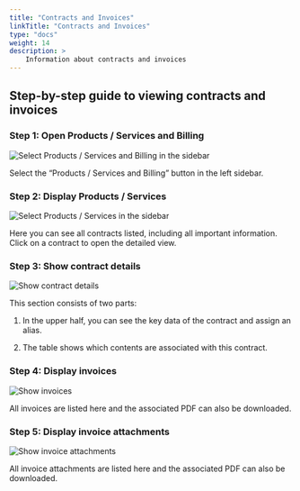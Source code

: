 ```yaml
---
title: "Contracts and Invoices"
linkTitle: "Contracts and Invoices"
type: "docs"
weight: 14
description: >
    Information about contracts and invoices
---
```


## Step-by-step guide to viewing contracts and invoices

### Step 1: Open Products / Services and Billing

![Select Products / Services and Billing in the sidebar](../img/contract-invoices/ce1.png)

Select the “Products / Services and Billing” button in the left sidebar.

### Step 2: Display Products / Services

![Select Products / Services in the sidebar](../img/contract-invoices/ce2.png)

Here you can see all contracts listed, including all important information. Click on a contract to open the detailed view.

### Step 3: Show contract details

![Show contract details](../img/contract-invoices/ce3.png)

This section consists of two parts:

1) In the upper half, you can see the key data of the contract and assign an alias.

2) The table shows which contents are associated with this contract.

### Step 4: Display invoices

![Show invoices](../img/contract-invoices/ce4.png)

All invoices are listed here and the associated PDF can also be downloaded.

### Step 5: Display invoice attachments

![Show invoice attachments](../img/contract-invoices/ce5.png)

All invoice attachments are listed here and the associated PDF can also be downloaded.